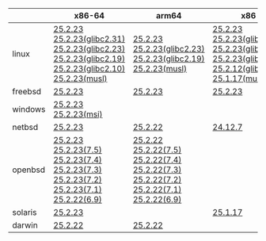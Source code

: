 ||x86-64|arm64|x86|ppc64le|armv7|armel|
| --- | --- | --- | --- | --- | --- | --- |
|linux|[25.2.23](https://github.com/roswell/sbcl_head/releases/download/25.2.23/sbcl-25.2.23-x86-64-linux-binary.tar.bz2)<br />[25.2.23(glibc2.31)](https://github.com/roswell/sbcl_head/releases/download/25.2.23/sbcl-25.2.23-x86-64-linux-glibc2.31-binary.tar.bz2)<br />[25.2.23(glibc2.23)](https://github.com/roswell/sbcl_head/releases/download/25.2.23/sbcl-25.2.23-x86-64-linux-glibc2.23-binary.tar.bz2)<br />[25.2.23(glibc2.19)](https://github.com/roswell/sbcl_head/releases/download/25.2.23/sbcl-25.2.23-x86-64-linux-glibc2.19-binary.tar.bz2)<br />[25.2.23(glibc2.10)](https://github.com/roswell/sbcl_head/releases/download/25.2.23/sbcl-25.2.23-x86-64-linux-glibc2.10-binary.tar.bz2)<br />[25.2.23(musl)](https://github.com/roswell/sbcl_head/releases/download/25.2.23/sbcl-25.2.23-x86-64-linux-musl-binary.tar.bz2)<br />|[25.2.23](https://github.com/roswell/sbcl_head/releases/download/25.2.23/sbcl-25.2.23-arm64-linux-binary.tar.bz2)<br />[25.2.23(glibc2.23)](https://github.com/roswell/sbcl_head/releases/download/25.2.23/sbcl-25.2.23-arm64-linux-glibc2.23-binary.tar.bz2)<br />[25.2.23(glibc2.19)](https://github.com/roswell/sbcl_head/releases/download/25.2.23/sbcl-25.2.23-arm64-linux-glibc2.19-binary.tar.bz2)<br />[25.2.23(musl)](https://github.com/roswell/sbcl_head/releases/download/25.2.23/sbcl-25.2.23-arm64-linux-musl-binary.tar.bz2)<br />|[25.2.23](https://github.com/roswell/sbcl_head/releases/download/25.2.23/sbcl-25.2.23-x86-linux-binary.tar.bz2)<br />[25.2.23(glibc2.31)](https://github.com/roswell/sbcl_head/releases/download/25.2.23/sbcl-25.2.23-x86-linux-glibc2.31-binary.tar.bz2)<br />[25.2.23(glibc2.23)](https://github.com/roswell/sbcl_head/releases/download/25.2.23/sbcl-25.2.23-x86-linux-glibc2.23-binary.tar.bz2)<br />[25.2.23(glibc2.19)](https://github.com/roswell/sbcl_head/releases/download/25.2.23/sbcl-25.2.23-x86-linux-glibc2.19-binary.tar.bz2)<br />[25.2.12(glibc2.10)](https://github.com/roswell/sbcl_head/releases/download/25.2.12/sbcl-25.2.12-x86-linux-glibc2.10-binary.tar.bz2)<br />[25.1.17(musl)](https://github.com/roswell/sbcl_head/releases/download/25.1.17/sbcl-25.1.17-x86-linux-musl-binary.tar.bz2)<br />|[25.2.23](https://github.com/roswell/sbcl_head/releases/download/25.2.23/sbcl-25.2.23-ppc64le-linux-binary.tar.bz2)<br />[25.2.23(glibc2.23)](https://github.com/roswell/sbcl_head/releases/download/25.2.23/sbcl-25.2.23-ppc64le-linux-glibc2.23-binary.tar.bz2)<br />[25.2.23(glibc2.19)](https://github.com/roswell/sbcl_head/releases/download/25.2.23/sbcl-25.2.23-ppc64le-linux-glibc2.19-binary.tar.bz2)<br />|[25.2.22](https://github.com/roswell/sbcl_head/releases/download/25.2.22/sbcl-25.2.22-armv7-linux-binary.tar.bz2)<br />|[25.1.17](https://github.com/roswell/sbcl_head/releases/download/25.1.17/sbcl-25.1.17-armel-linux-binary.tar.bz2)<br />|
|freebsd|[25.2.23](https://github.com/roswell/sbcl_head/releases/download/25.2.23/sbcl-25.2.23-x86-64-freebsd-binary.tar.bz2)<br />|[25.2.23](https://github.com/roswell/sbcl_head/releases/download/25.2.23/sbcl-25.2.23-arm64-freebsd-binary.tar.bz2)<br />|[25.2.23](https://github.com/roswell/sbcl_head/releases/download/25.2.23/sbcl-25.2.23-x86-freebsd-binary.tar.bz2)<br />||||
|windows|[25.2.23](https://github.com/roswell/sbcl_head/releases/download/25.2.23/sbcl-25.2.23-x86-64-windows-binary.tar.bz2)<br />[25.2.23(msi)](https://github.com/roswell/sbcl_head/releases/download/25.2.23/sbcl-25.2.23-x86-64-windows-binary.msi)<br />||||||
|netbsd|[25.2.23](https://github.com/roswell/sbcl_head/releases/download/25.2.23/sbcl-25.2.23-x86-64-netbsd-binary.tar.bz2)<br />|[25.2.22](https://github.com/roswell/sbcl_head/releases/download/25.2.22/sbcl-25.2.22-arm64-netbsd-binary.tar.bz2)<br />|[24.12.7](https://github.com/roswell/sbcl_head/releases/download/24.12.7/sbcl-24.12.7-x86-netbsd-binary.tar.bz2)<br />||||
|openbsd|[25.2.23](https://github.com/roswell/sbcl_head/releases/download/25.2.23/sbcl-25.2.23-x86-64-openbsd-binary.tar.bz2)<br />[25.2.23(7.5)](https://github.com/roswell/sbcl_head/releases/download/25.2.23/sbcl-25.2.23-x86-64-openbsd-7.5-binary.tar.bz2)<br />[25.2.23(7.4)](https://github.com/roswell/sbcl_head/releases/download/25.2.23/sbcl-25.2.23-x86-64-openbsd-7.4-binary.tar.bz2)<br />[25.2.23(7.3)](https://github.com/roswell/sbcl_head/releases/download/25.2.23/sbcl-25.2.23-x86-64-openbsd-7.3-binary.tar.bz2)<br />[25.2.23(7.2)](https://github.com/roswell/sbcl_head/releases/download/25.2.23/sbcl-25.2.23-x86-64-openbsd-7.2-binary.tar.bz2)<br />[25.2.23(7.1)](https://github.com/roswell/sbcl_head/releases/download/25.2.23/sbcl-25.2.23-x86-64-openbsd-7.1-binary.tar.bz2)<br />[25.2.22(6.9)](https://github.com/roswell/sbcl_head/releases/download/25.2.22/sbcl-25.2.22-x86-64-openbsd-6.9-binary.tar.bz2)<br />|[25.2.22](https://github.com/roswell/sbcl_head/releases/download/25.2.22/sbcl-25.2.22-arm64-openbsd-binary.tar.bz2)<br />[25.2.22(7.5)](https://github.com/roswell/sbcl_head/releases/download/25.2.22/sbcl-25.2.22-arm64-openbsd-7.5-binary.tar.bz2)<br />[25.2.22(7.4)](https://github.com/roswell/sbcl_head/releases/download/25.2.22/sbcl-25.2.22-arm64-openbsd-7.4-binary.tar.bz2)<br />[25.2.22(7.3)](https://github.com/roswell/sbcl_head/releases/download/25.2.22/sbcl-25.2.22-arm64-openbsd-7.3-binary.tar.bz2)<br />[25.2.22(7.2)](https://github.com/roswell/sbcl_head/releases/download/25.2.22/sbcl-25.2.22-arm64-openbsd-7.2-binary.tar.bz2)<br />[25.2.22(7.1)](https://github.com/roswell/sbcl_head/releases/download/25.2.22/sbcl-25.2.22-arm64-openbsd-7.1-binary.tar.bz2)<br />[25.2.22(6.9)](https://github.com/roswell/sbcl_head/releases/download/25.2.22/sbcl-25.2.22-arm64-openbsd-6.9-binary.tar.bz2)<br />|||||
|solaris|[25.2.23](https://github.com/roswell/sbcl_head/releases/download/25.2.23/sbcl-25.2.23-x86-64-solaris-binary.tar.bz2)<br />||[25.1.17](https://github.com/roswell/sbcl_head/releases/download/25.1.17/sbcl-25.1.17-x86-solaris-binary.tar.bz2)<br />||||
|darwin|[25.2.22](https://github.com/roswell/sbcl_head/releases/download/25.2.22/sbcl-25.2.22-x86-64-darwin-binary.tar.bz2)<br />|[25.2.22](https://github.com/roswell/sbcl_head/releases/download/25.2.22/sbcl-25.2.22-arm64-darwin-binary.tar.bz2)<br />|||||
